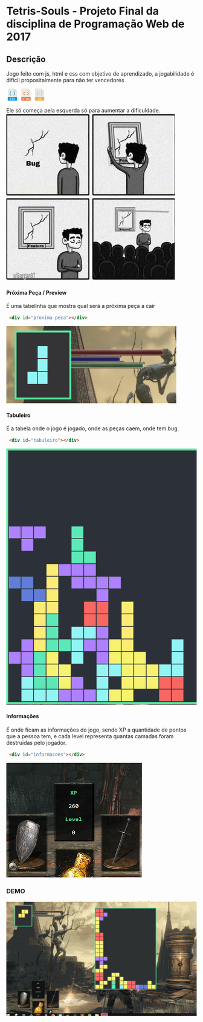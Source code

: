 # Tetris-Souls - Projeto Final da disciplina de Programação Web de 2017 #
## Descrição ##
Jogo feito com js, html e css com objetivo de aprendizado, a jogabilidade é dificil propositalmente para não ter vencedores

![css](https://github.com/YanMatheus/Tetris-Souls/blob/master/tetris/001-interface.png "css") ![html](https://github.com/YanMatheus/Tetris-Souls/blob/master/tetris/003-html.png "html")
![css](https://github.com/YanMatheus/Tetris-Souls/blob/master/tetris/002-javascript.png "js")

Ele só começa pela esquerda só para aumentar a dificuldade.
![bkgnd](https://github.com/YanMatheus/Tetris-Souls/blob/master/tetris/ohno.PNG "bkgnd")
#### Próxima Peça / Preview ####
É uma tabelinha que mostra qual será a próxima peça a cair
```html
 <div id="proxima-peca"></div>
```

![preview](https://github.com/YanMatheus/Tetris-Souls/blob/master/tetris/proxima-peca.PNG "css")

#### Tabuleiro ####
É a tabela onde o jogo é jogado, onde as peças caem, onde tem bug.
```html
 <div id="tabuleiro"></div>
```

![preview](https://github.com/YanMatheus/Tetris-Souls/blob/master/tetris/tabuleiro.PNG "css")

####  Informações ####
É onde ficam as informações do jogo, sendo XP a quantidade de pontos que a pessoa tem, e cada level representa quantas camadas foram destruídas pelo jogador.
```html
 <div id="informacoes"></div>
```

![preview](https://github.com/YanMatheus/Tetris-Souls/blob/master/tetris/informacoes.PNG "css")

### DEMO ###
![bkgnd](https://github.com/YanMatheus/Tetris-Souls/blob/master/tetris/gifoso.gif "bkgnd")
